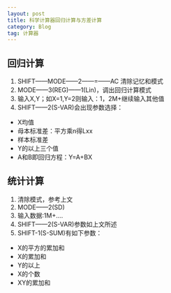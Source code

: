 ```yaml
---
layout: post
title: 科学计算器回归计算与方差计算
category: Blog
tag: 计算器
---
```


## 回归计算
  
1. SHIFT——MODE——2——=——AC 清除记忆和模式  
2. MODE——3(REG)——1(Lin)，调出回归计算模式  
3. 输入X,Y；如X=1,Y=2则输入：1，2M+继续输入其他值  
4. SHIFT——2(S-VAR)会出现参数选择：  

- X均值  
- 母本标准差：平方乘n得Lxx  
- 样本标准差  
- Y的以上三个值  
- A和B即回归方程：Y=A+BX  
  
  
## 统计计算  
  
1. 清除模式，参考上文  
2. MODE——2(SD)  
3. 输入数据:1M+....  
4. SHIFT——2(S-VAR)参数如上文所述  
5. SHIFT-1(S-SUM)有如下参数：  
  
  
- X的平方的累加和  
- X的累加和  
- Y的以上  
- X的个数  
- XY的累加和  

